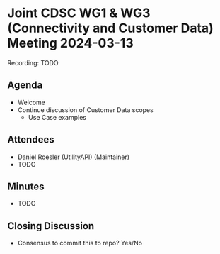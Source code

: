 # Joint CDSC WG1 & WG3 (Connectivity and Customer Data) Meeting 2024-03-13

Recording: TODO

## Agenda
* Welcome
* Continue discussion of Customer Data scopes
    * Use Case examples

## Attendees
* Daniel Roesler (UtilityAPI) (Maintainer)
* TODO

## Minutes
* TODO

## Closing Discussion
* Consensus to commit this to repo? Yes/No

